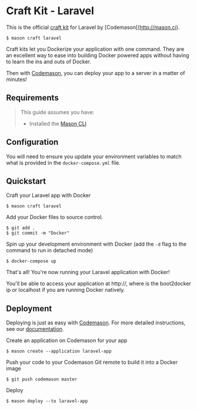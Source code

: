 # Craft Kit - Laravel
This is the official [craft kit](http://mason.ci/docs/craft-kits) for Laravel by [Codemason[(http://mason.ci). 

```
$ mason craft laravel
```

Craft kits let you Dockerize your application with one command. They are an excellent way to ease into building Docker powered apps without having to learn the ins and outs of Docker.

Then with [Codemason](http://mason.ci), you can deploy your app to a server in a matter of minutes!

## Requirements 
> This guide assumes you have:
> - Installed the [Mason CLI](http://mason.ci/docs/installation)

## Configuration
You will need to ensure you update your environment variables to match what is provided in the `docker-compose.yml` file.

## Quickstart
Craft your Laravel app with Docker 
```
$ mason craft laravel
```

Add your Docker files to source control.
```
$ git add .
$ git commit -m "Docker"
```

Spin up your development environment with Docker (add the `-d` flag to the command to run in detached mode)
``` 
$ docker-compose up
```

That's all! You're now running your Laravel application with Docker!

You'll be able to access your application at http://<docker-ip>, where <docker-ip> is the boot2docker ip or localhost if you are running Docker natively.

## Deployment
Deploying is just as easy with [Codemason](http://mason.ci). For more detailed instructions, see our [documentation](http://mason.ci/docs/quickstart#deploy-dreams).

Create an application on Codemason for your app
```
$ mason create --application laravel-app
```

Push your code to your Codemason Git remote to build it into a Docker image
```
$ git push codemason master 
```

Deploy
```
$ mason deploy --to laravel-app
```
